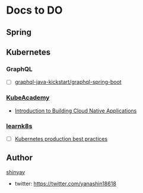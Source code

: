 # Docs to DO

## Spring

## Kubernetes

### GraphQL

- [ ] [graphql-java-kickstart/graphql-spring-boot](https://github.com/graphql-java-kickstart/graphql-spring-boot)

### [KubeAcademy](https://kube.academy)

- [Introduction to Building Cloud Native Applications](https://kube.academy/paths/introduction-to-building-cloud-native-applications)

### [learnk8s](https://learnk8s.io/)

- [ ] [Kubernetes production best practices](https://learnk8s.io/production-best-practices)

## Author

[shinyay](https://github.com/shinyay)

- twitter: <https://twitter.com/yanashin18618>
